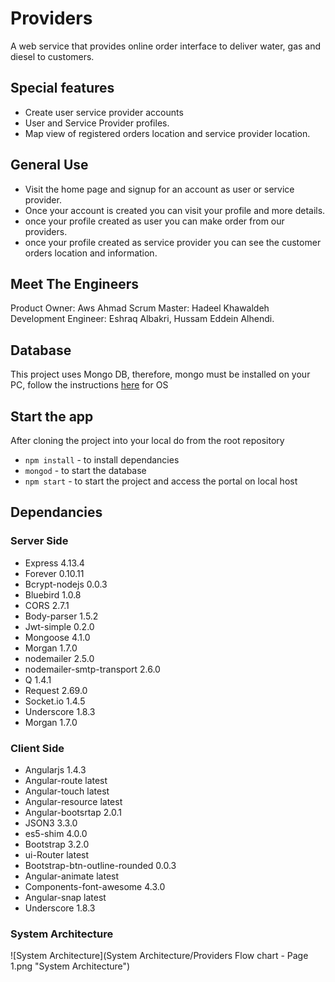 
# Providers
A web service that provides online order interface to deliver water, gas and diesel to customers.

## Special features

* Create user service provider accounts
* User and Service Provider profiles.
* Map view of registered orders location and service provider location.

## General Use
* Visit the home page and signup for an account as user or service provider.
* Once your account is created you can visit your profile and more details.
* once your profile created as user you can make order from our providers.
* once your profile created as service provider you can see the customer orders location and information.

## Meet The Engineers
Product Owner: Aws Ahmad
Scrum Master: Hadeel Khawaldeh
Development Engineer: Eshraq Albakri, Hussam Eddein Alhendi.

## Database
This project uses Mongo DB, therefore, mongo must be installed on your PC, follow the instructions [here](https://docs.mongodb.com/manual/tutorial/install-mongodb-on-os-x/) for OS

## Start the app
After cloning the project into your local do from the root repository
* ```npm install```   - to install dependancies
* ```mongod```    - to start the database
* ```npm start```   - to start the project and access the portal on local host

## Dependancies
### Server Side
* Express 4.13.4
* Forever 0.10.11
* Bcrypt-nodejs 0.0.3
* Bluebird 1.0.8
* CORS 2.7.1
* Body-parser 1.5.2
* Jwt-simple 0.2.0
* Mongoose 4.1.0
* Morgan 1.7.0
* nodemailer 2.5.0
* nodemailer-smtp-transport 2.6.0
* Q 1.4.1
* Request 2.69.0
* Socket.io 1.4.5
* Underscore 1.8.3
* Morgan 1.7.0

### Client Side
* Angularjs 1.4.3
* Angular-route latest
* Angular-touch latest
* Angular-resource latest
* Angular-bootsrtap 2.0.1
* JSON3 3.3.0
* es5-shim 4.0.0
* Bootstrap 3.2.0
* ui-Router latest
* Bootstrap-btn-outline-rounded 0.0.3
* Angular-animate latest
* Components-font-awesome 4.3.0
* Angular-snap latest
* Underscore 1.8.3

### System Architecture
![System Architecture](System Architecture/Providers Flow chart - Page 1.png "System Architecture")